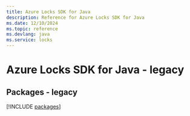 ```yaml
---
title: Azure Locks SDK for Java
description: Reference for Azure Locks SDK for Java
ms.date: 12/10/2024
ms.topic: reference
ms.devlang: java
ms.service: locks
---
```

# Azure Locks SDK for Java - legacy
## Packages - legacy
[!INCLUDE [packages](locks-index.md)]